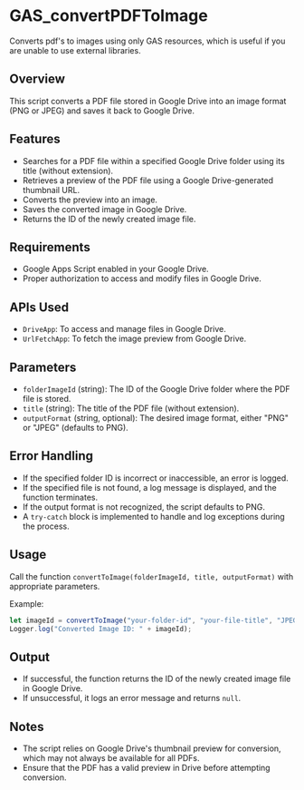 # GAS_convertPDFToImage
Converts pdf's to images using only GAS resources, which is useful if you are unable to use external libraries.

## Overview
This script converts a PDF file stored in Google Drive into an image format (PNG or JPEG) and saves it back to Google Drive.

## Features
- Searches for a PDF file within a specified Google Drive folder using its title (without extension).
- Retrieves a preview of the PDF file using a Google Drive-generated thumbnail URL.
- Converts the preview into an image.
- Saves the converted image in Google Drive.
- Returns the ID of the newly created image file.

## Requirements
- Google Apps Script enabled in your Google Drive.
- Proper authorization to access and modify files in Google Drive.

## APIs Used
- `DriveApp`: To access and manage files in Google Drive.
- `UrlFetchApp`: To fetch the image preview from Google Drive.

## Parameters
- `folderImageId` (string): The ID of the Google Drive folder where the PDF file is stored.
- `title` (string): The title of the PDF file (without extension).
- `outputFormat` (string, optional): The desired image format, either "PNG" or "JPEG" (defaults to PNG).

## Error Handling
- If the specified folder ID is incorrect or inaccessible, an error is logged.
- If the specified file is not found, a log message is displayed, and the function terminates.
- If the output format is not recognized, the script defaults to PNG.
- A `try-catch` block is implemented to handle and log exceptions during the process.

## Usage
Call the function `convertToImage(folderImageId, title, outputFormat)` with appropriate parameters.

Example:
```javascript
let imageId = convertToImage("your-folder-id", "your-file-title", "JPEG");
Logger.log("Converted Image ID: " + imageId);
```

## Output
- If successful, the function returns the ID of the newly created image file in Google Drive.
- If unsuccessful, it logs an error message and returns `null`.

## Notes
- The script relies on Google Drive's thumbnail preview for conversion, which may not always be available for all PDFs.
- Ensure that the PDF has a valid preview in Drive before attempting conversion.

